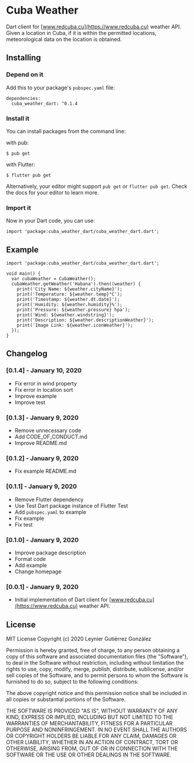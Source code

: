 # Cuba Weather

Dart client for [www.redcuba.cu](https://www.redcuba.cu) weather API. Given a location in Cuba, if it is within the permitted locations, meteorological data on the location is obtained.

## Installing

### Depend on it

Add this to your package's `pubspec.yaml` file:

```[yaml]
dependencies:
  cuba_weather_dart: ^0.1.4
```

### Install it

You can install packages from the command line:

with pub:

```[bash]
$ pub get
```

with Flutter:

```[bash]
$ flutter pub get
```

Alternatively, your editor might support `pub get` or `flutter pub get`. Check the docs for your editor to learn more.

### Import it

Now in your Dart code, you can use:

```[dart]
import 'package:cuba_weather_dart/cuba_weather_dart.dart';
```

## Example

```[dart]
import 'package:cuba_weather_dart/cuba_weather_dart.dart';

void main() {
  var cubaWeather = CubaWeather();
  cubaWeather.getWeather('Habana').then((weather) {
    print('City Name: ${weather.cityName}');
    print('Temperature: ${weather.temp}°C');
    print('Timestamp: ${weather.dt.date}');
    print('Humidity: ${weather.humidity}%');
    print('Pressure: ${weather.pressure} hpa');
    print('Wind: ${weather.windstring}');
    print('Description: ${weather.descriptionWeather}');
    print('Image Link: ${weather.iconWeather}');
  });
}
```

## Changelog

### [0.1.4] - January 10, 2020

* Fix error in wind property
* Fix error in location sort
* Improve example
* Improve test

### [0.1.3] - January 9, 2020

* Remove unnecessary code
* Add CODE_OF_CONDUCT.md
* Improve README.md

### [0.1.2] - January 9, 2020

* Fix example README.md

### [0.1.1] - January 9, 2020

* Remove Flutter dependency
* Use Test Dart package instance of Flutter Test
* Add `pubspec.yaml` to example
* Fix example
* Fix test

### [0.1.0] - January 9, 2020

* Improve package description
* Format code
* Add example
* Change homepage

### [0.0.1] - January 9, 2020

* Initial implementation of Dart client for [www.redcuba.cu](https://www.redcuba.cu) weather API.

## License

MIT License
Copyright (c) 2020 Leynier Gutiérrez González

Permission is hereby granted, free of charge, to any person obtaining a copy of this software and associated documentation files (the "Software"), to deal in the Software without restriction, including without limitation the rights to use, copy, modify, merge, publish, distribute, sublicense, and/or sell copies of the Software, and to permit persons to whom the Software is furnished to do so, subject to the following conditions:

The above copyright notice and this permission notice shall be included in all copies or substantial portions of the Software.

THE SOFTWARE IS PROVIDED "AS IS", WITHOUT WARRANTY OF ANY KIND, EXPRESS OR IMPLIED, INCLUDING BUT NOT LIMITED TO THE WARRANTIES OF MERCHANTABILITY, FITNESS FOR A PARTICULAR PURPOSE AND NONINFRINGEMENT. IN NO EVENT SHALL THE AUTHORS OR COPYRIGHT HOLDERS BE LIABLE FOR ANY CLAIM, DAMAGES OR OTHER LIABILITY, WHETHER IN AN ACTION OF CONTRACT, TORT OR OTHERWISE, ARISING FROM, OUT OF OR IN CONNECTION WITH THE SOFTWARE OR THE USE OR OTHER DEALINGS IN THE SOFTWARE.
